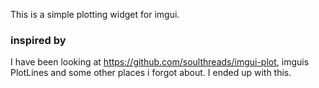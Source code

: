This is a simple plotting widget for imgui. 



### inspired by 
I have been looking at https://github.com/soulthreads/imgui-plot, imguis PlotLines and some other places i forgot about. 
I ended up with this. 
